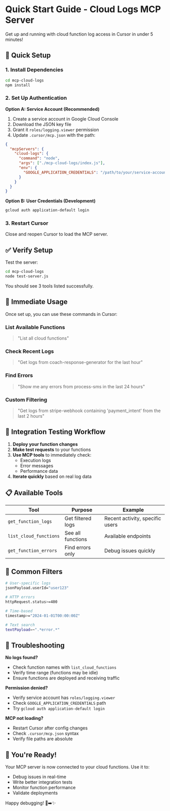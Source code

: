 # Quick Start Guide - Cloud Logs MCP Server

Get up and running with cloud function log access in Cursor in under 5 minutes!

## 🚀 Quick Setup

### 1. Install Dependencies
```bash
cd mcp-cloud-logs
npm install
```

### 2. Set Up Authentication

**Option A: Service Account (Recommended)**
1. Create a service account in Google Cloud Console
2. Download the JSON key file
3. Grant it `roles/logging.viewer` permission
4. Update `.cursor/mcp.json` with the path:

```json
{
  "mcpServers": {
    "cloud-logs": {
      "command": "node",
      "args": ["./mcp-cloud-logs/index.js"],
      "env": {
        "GOOGLE_APPLICATION_CREDENTIALS": "/path/to/your/service-account-key.json"
      }
    }
  }
}
```

**Option B: User Credentials (Development)**
```bash
gcloud auth application-default login
```

### 3. Restart Cursor
Close and reopen Cursor to load the MCP server.

## ✅ Verify Setup

Test the server:
```bash
cd mcp-cloud-logs
node test-server.js
```

You should see 3 tools listed successfully.

## 🎯 Immediate Usage

Once set up, you can use these commands in Cursor:

### List Available Functions
> "List all cloud functions"

### Check Recent Logs
> "Get logs from coach-response-generator for the last hour"

### Find Errors
> "Show me any errors from process-sms in the last 24 hours"

### Custom Filtering
> "Get logs from stripe-webhook containing 'payment_intent' from the last 2 hours"

## 🧪 Integration Testing Workflow

1. **Deploy your function changes**
2. **Make test requests** to your functions
3. **Use MCP tools** to immediately check:
   - Execution logs
   - Error messages
   - Performance data
4. **Iterate quickly** based on real log data

## 📋 Available Tools

| Tool | Purpose | Example |
|------|---------|---------|
| `get_function_logs` | Get filtered logs | Recent activity, specific users |
| `list_cloud_functions` | See all functions | Available endpoints |
| `get_function_errors` | Find errors only | Debug issues quickly |

## 🔧 Common Filters

```bash
# User-specific logs
jsonPayload.userId="user123"

# HTTP errors
httpRequest.status>=400

# Time-based
timestamp>="2024-01-01T00:00:00Z"

# Text search
textPayload=~".*error.*"
```

## 🚨 Troubleshooting

**No logs found?**
- Check function names with `list_cloud_functions`
- Verify time range (functions may be idle)
- Ensure functions are deployed and receiving traffic

**Permission denied?**
- Verify service account has `roles/logging.viewer`
- Check `GOOGLE_APPLICATION_CREDENTIALS` path
- Try `gcloud auth application-default login`

**MCP not loading?**
- Restart Cursor after config changes
- Check `.cursor/mcp.json` syntax
- Verify file paths are absolute

## 🎉 You're Ready!

Your MCP server is now connected to your cloud functions. Use it to:
- Debug issues in real-time
- Write better integration tests
- Monitor function performance
- Validate deployments

Happy debugging! 🐛➡️✨ 
